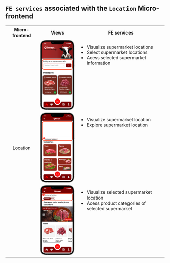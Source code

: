 ## `FE services` associated with the `Location` Micro-frontend

<table>
  <tr>
    <th>Micro-frontend</th>
    <th>Views</th>
    <th>FE services</th>
  </tr>
  <tr>
    <td rowspan="5" style="text-align: center;">Location</td>
    <td><img src="https://github.com/DuarteVDG/aw-project/blob/main/fe-services/images/Location2.png?raw=true" style="width: 150px; height: auto;" /></td>
    <td style="vertical-align: top;">
      <ul>
        <li>Visualize supermarket locations</li>
        <li>Select supermarket locations</li>
        <li>Acess selected supermarket information</li>
      </ul>
    </td>
  </tr>
  <tr>
    <td><img src="https://github.com/DuarteVDG/aw-project/blob/main/fe-services/images/Location1.png?raw=true" style="width: 150px; height: auto;" /></td>
    <td style="vertical-align: top;">
      <ul>
        <li>Visualize supermarket location</li>
        <li>Explore supermarket location</li>
      </ul>
    </td>
  </tr>
  <tr>
    <td><img src="https://github.com/DuarteVDG/aw-project/blob/main/fe-services/images/Location3.png?raw=true" style="width: 150px; height: auto;" /></td>
    <td style="vertical-align: top;">
      <ul>
        <li>Visualize selected supermarket location</li>
        <li>Acess product categories of selected supermarket</li>
      </ul>
    </td>
  </tr>
</table>
